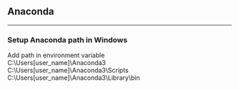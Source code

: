 

## Anaconda



---
### Setup Anaconda path in Windows
Add path in environment variable  
    C:\Users\[user_name]\Anaconda3  
    C:\Users\[user_name]\Anaconda3\Scripts  
    C:\Users\[user_name]\Anaconda3\Library\bin  